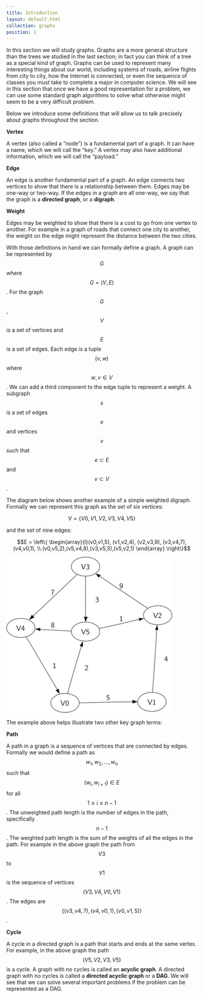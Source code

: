 ```yaml
---
title: Introduction
layout: default.html
collection: graphs
position: 1
---
```


In this section we will study graphs. Graphs are a more general
structure than the trees we studied in the last section; in fact you can
think of a tree as a special kind of graph. Graphs can be used to
represent many interesting things about our world, including systems of
roads, airline flights from city to city, how the Internet is connected,
or even the sequence of classes you must take to complete a major in
computer science. We will see in this section that once we have a good
representation for a problem, we can use some standard graph algorithms
to solve what otherwise might seem to be a very difficult problem.

Below we introduce some definitions that will allow us to talk precisely
about graphs throughout the section.

**Vertex**

A vertex (also called a “node”) is a fundamental part of a graph. It
can have a name, which we will call the “key.” A vertex may also
have additional information, which we will call the “payload.”

**Edge**

An edge is another fundamental part of a graph. An edge connects two
vertices to show that there is a relationship between them. Edges may be
one-way or two-way. If the edges in a graph are all one-way, we say that
the graph is a **directed graph**, or a **digraph**.

**Weight**

Edges may be weighted to show that there is a cost to go from one vertex
to another. For example in a graph of roads that connect one city to
another, the weight on the edge might represent the distance between the
two cities.

With those definitions in hand we can formally define a graph. A graph
can be represented by $$G$$ where $$G =(V,E)$$. For the graph $$G$$,
$$V$$ is a set of vertices and $$E$$ is a set of edges. Each edge is a
tuple $$(v,w)$$ where $$w,v \in V$$. We can add a third component to the
edge tuple to represent a weight. A subgraph $$s$$ is a set of edges
$$e$$ and vertices $$v$$ such that $$e \subset E$$ and $$v \subset V$$.

The diagram below shows another example of a simple weighted digraph.
Formally we can represent this graph as the set of six vertices:

$$V = \left\{ V0,V1,V2,V3,V4,V5 \right\}$$

and the set of nine edges:

$$E = \left\{ \begin{array}{l}(v0,v1,5), (v1,v2,4), (v2,v3,9), (v3,v4,7), (v4,v0,1), \\
             (v0,v5,2),(v5,v4,8),(v3,v5,3),(v5,v2,1)
             \end{array} \right\}$$

![A simple example of a directed graph](figures/digraph.png)

The example above helps illustrate two other key graph terms:

**Path**

A path in a graph is a sequence of vertices that are connected by edges.
Formally we would define a path as $$w_1, w_2, ..., w_n$$ such that
$$(w_i, w_{i+1}) \in E$$ for all $$1 \le i \le n-1$$. The unweighted
path length is the number of edges in the path, specifically $$n-1$$.
The weighted path length is the sum of the weights of all the edges in
the path. For example in the above graph the path from $$V3$$ to $$V1$$
is the sequence of vertices $$(V3,V4,V0,V1)$$. The edges are
$$\left\{(v3,v4,7),(v4,v0,1),(v0,v1,5) \right\}$$.

**Cycle**

A cycle in a directed graph is a path that starts and ends at the same
vertex. For example, in the above graph the path $$(V5,V2,V3,V5)$$ is a
cycle. A graph with no cycles is called an **acyclic graph**. A directed
graph with no cycles is called a **directed acyclic graph** or a
**DAG**. We will see that we can solve several important problems if the
problem can be represented as a DAG.


